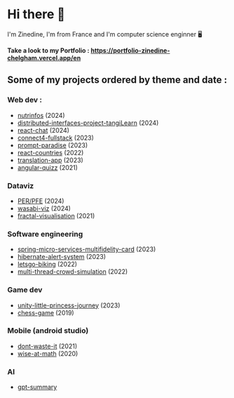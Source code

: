 # Hi there 👋
I'm Zinedine, I'm from France and I'm computer science enginner 🖥️

**Take a look to my Portfolio : https://portfolio-zinedine-chelgham.vercel.app/en**

## Some of my projects ordered by theme and date :   

### Web dev :
- [nutrinfos](https://github.com/ZinedineChelgham/nutrinfos/) (2024)
- [distributed-interfaces-project-tangiLearn](https://github.com/ZinedineChelgham/distributed-interfaces-project-tangiLearn) (2024)
- [react-chat](https://github.com/ZinedineChelgham/ReactChat) (2024)
- [connect4-fullstack](https://github.com/ZinedineChelgham/connect4) (2023)
- [prompt-paradise](https://github.com/ZinedineChelgham/promptParadise) (2023)
- [react-countries](https://github.com/Chelgham-Zinedine/react-countries) (2022)
- [translation-app](https://github.com/ZinedineChelgham/translation-mapping-table) (2023)
- [angular-quizz](https://github.com/ZinedineChelgham/2021-2022-ps6-QuizForSenior) (2021)


### Dataviz
- [PER/PFE](https://github.com/ZinedineChelgham/PER/tree/main/per-38) (2024)
- [wasabi-viz](https://github.com/ZinedineChelgham/data-visualisation) (2024)
- [fractal-visualisation](https://github.com/ZinedineChelgham/Fractal-Visualisation) (2021)

### Software engineering
- [spring-micro-services-multifidelity-card](https://github.com/ZinedineChelgham/micro-services-multi-fidelity-card) (2023)
- [hibernate-alert-system](https://github.com/ZinedineChelgham/alert-system) (2023)
- [letsgo-biking](https://github.com/ZinedineChelgham/letsgo-biking) (2022)
- [multi-thread-crowd-simulation](https://github.com/ZinedineChelgham/projet-concu) (2022)

### Game dev
- [unity-little-princess-journey](https://github.com/IHM-MONDE-VIRTUEL/La-Petite-Princess) (2023)
- [chess-game](https://github.com/ZinedineChelgham/Chess-Game) (2019)

### Mobile (android studio)
- [dont-waste-it](https://github.com/IHM-SI3/Repo-ihm) (2021)
- [wise-at-math](https://github.com/ZinedineChelgham/Mobile-DUT) (2020)

### AI 
- [gpt-summary](https://github.com/ZinedineChelgham/gpt-summary-exercise)
